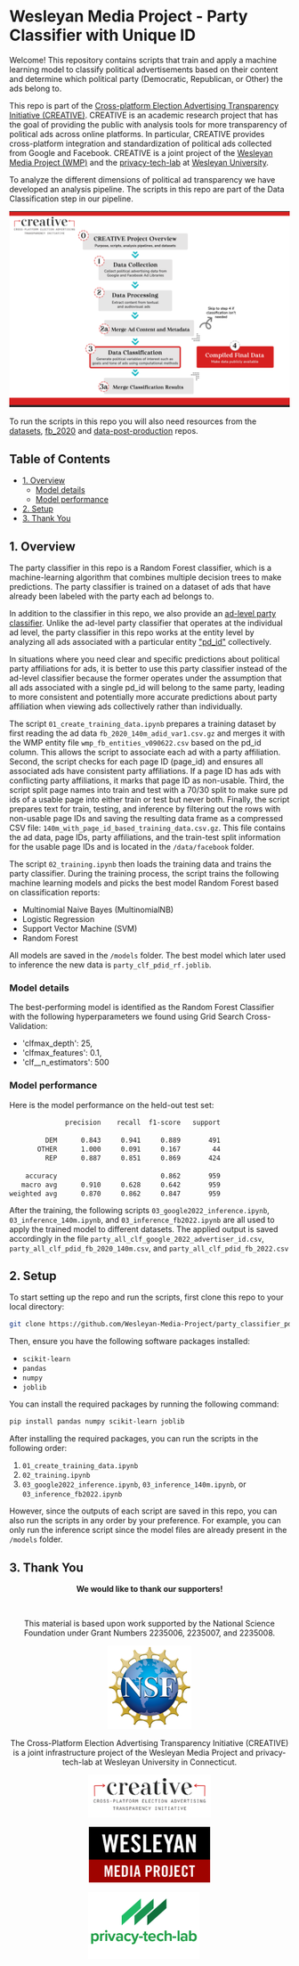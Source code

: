 # Wesleyan Media Project - Party Classifier with Unique ID

Welcome! This repository contains scripts that train and apply a machine learning model to classify political advertisements based on their content and determine which political party (Democratic, Republican, or Other) the ads belong to.

This repo is part of the [Cross-platform Election Advertising Transparency Initiative (CREATIVE)](https://www.creativewmp.com/). CREATIVE is an academic research project that has the goal of providing the public with analysis tools for more transparency of political ads across online platforms. In particular, CREATIVE provides cross-platform integration and standardization of political ads collected from Google and Facebook. CREATIVE is a joint project of the [Wesleyan Media Project (WMP)](https://mediaproject.wesleyan.edu/) and the [privacy-tech-lab](https://privacytechlab.org/) at [Wesleyan University](https://www.wesleyan.edu).

To analyze the different dimensions of political ad transparency we have developed an analysis pipeline. The scripts in this repo are part of the Data Classification step in our pipeline.

![A picture of the repo pipeline with this repo highlighted](Creative_Pipelines.png)

To run the scripts in this repo you will also need resources from the [datasets](https://github.com/Wesleyan-Media-Project/datasets), [fb_2020](https://github.com/Wesleyan-Media-Project/fb_2020) and [data-post-production](https://github.com/Wesleyan-Media-Project/data-post-production) repos.

## Table of Contents

- [1. Overview](#1-overview)
  - [Model details](#model-details)
  - [Model performance](#model-performance)
- [2. Setup](#2-setup)
- [3. Thank You](#3-thank-you)

## 1. Overview

The party classifier in this repo is a Random Forest classifier, which is a machine-learning algorithm that combines multiple decision trees to make predictions. The party classifier is trained on a dataset of ads that have already been labeled with the party each ad belongs to.

In addition to the classifier in this repo, we also provide an [ad-level party classifier](https://github.com/Wesleyan-Media-Project/party_classifier). Unlike the ad-level party classifier that operates at the individual ad level, the party classifier in this repo works at the entity level by analyzing all ads associated with a particular entity ["pd_id"](https://github.com/Wesleyan-Media-Project/fb_pd_id) collectively.

In situations where you need clear and specific predictions about political party affiliations for ads, it is better to use this party classifier instead of the ad-level classifier because the former operates under the assumption that all ads associated with a single pd_id will belong to the same party, leading to more consistent and potentially more accurate predictions about party affiliation when viewing ads collectively rather than individually.

The script `01_create_training_data.ipynb` prepares a training dataset by first reading the ad data `fb_2020_140m_adid_var1.csv.gz` and merges it with the WMP entity file `wmp_fb_entities_v090622.csv` based on the pd_id column. This allows the script to associate each ad with a party affiliation. Second, the script checks for each page ID (page_id) and ensures all associated ads have consistent party affiliations. If a page ID has ads with conflicting party affiliations, it marks that page ID as non-usable. Third, the script split page names into train and test with a 70/30 split to make sure pd ids of a usable page into either train or test but never both. Finally, the script prepares text for train, testing, and inference by filtering out the rows with non-usable page IDs and saving the resulting data frame as a compressed CSV file: `140m_with_page_id_based_training_data.csv.gz`. This file contains the ad data, page IDs, party affiliations, and the train-test split information for the usable page IDs and is located in the `/data/facebook` folder.

The script `02_training.ipynb` then loads the training data and trains the party classifier. During the training process, the script trains the following machine learning models and picks the best model Random Forest based on classification reports:

- Multinomial Naive Bayes (MultinomialNB)
- Logistic Regression
- Support Vector Machine (SVM)
- Random Forest

All models are saved in the `/models` folder. The best model which later used to inference the new data is `party_clf_pdid_rf.joblib`.

### Model details

The best-performing model is identified as the Random Forest Classifier with the following hyperparameters we found using Grid Search Cross-Validation:

- 'clfmax_depth': 25,
- 'clfmax_features': 0.1,
- 'clf\_\_n_estimators': 500

### Model performance

Here is the model performance on the held-out test set:

```
              precision    recall  f1-score   support

         DEM      0.843     0.941     0.889       491
       OTHER      1.000     0.091     0.167        44
         REP      0.887     0.851     0.869       424

    accuracy                          0.862       959
   macro avg      0.910     0.628     0.642       959
weighted avg      0.870     0.862     0.847       959
```

After the training, the following scripts `03_google2022_inference.ipynb`, `03_inference_140m.ipynb`, and `03_inference_fb2022.ipynb` are all used to apply the trained model to different datasets. The applied output is saved accordingly in the file `party_all_clf_google_2022_advertiser_id.csv`, `party_all_clf_pdid_fb_2020_140m.csv`, and `party_all_clf_pdid_fb_2022.csv`

## 2. Setup

To start setting up the repo and run the scripts, first clone this repo to your local directory:

```bash
git clone https://github.com/Wesleyan-Media-Project/party_classifier_pdid.git
```

Then, ensure you have the following software packages installed:

- `scikit-learn`
- `pandas`
- `numpy`
- `joblib`

You can install the required packages by running the following command:

```bash
pip install pandas numpy scikit-learn joblib
```

After installing the required packages, you can run the scripts in the following order:

1. `01_create_training_data.ipynb`
2. `02_training.ipynb`
3. `03_google2022_inference.ipynb`, `03_inference_140m.ipynb`, or `03_inference_fb2022.ipynb`

However, since the outputs of each script are saved in this repo, you can also run the scripts in any order by your preference. For example, you can only run the inference script since the model files are already present in the `/models` folder.

## 3. Thank You

<p align="center"><strong>We would like to thank our supporters!</strong></p><br>

<p align="center">This material is based upon work supported by the National Science Foundation under Grant Numbers 2235006, 2235007, and 2235008.</p>

<p align="center" style="display: flex; justify-content: center; align-items: center;">
  <a href="https://www.nsf.gov/awardsearch/showAward?AWD_ID=2235006">
    <img class="img-fluid" src="nsf.png" height="150px" alt="National Science Foundation Logo">
  </a>
</p>

<p align="center">The Cross-Platform Election Advertising Transparency Initiative (CREATIVE) is a joint infrastructure project of the Wesleyan Media Project and privacy-tech-lab at Wesleyan University in Connecticut.

<p align="center" style="display: flex; justify-content: center; align-items: center;">
  <a href="https://www.creativewmp.com/">
    <img class="img-fluid" src="CREATIVE_logo.png"  width="220px" alt="CREATIVE Logo">
  </a>
</p>

<p align="center" style="display: flex; justify-content: center; align-items: center;">
  <a href="https://mediaproject.wesleyan.edu/">
    <img src="wmp-logo.png" width="218px" height="100px" alt="Wesleyan Media Project logo">
  </a>
</p>

<p align="center" style="display: flex; justify-content: center; align-items: center;">
  <a href="https://privacytechlab.org/" style="margin-right: 20px;">
    <img src="./plt_logo.png" width="200px" alt="privacy-tech-lab logo">
  </a>
</p>
